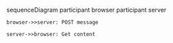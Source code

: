 sequenceDiagram
    participant browser
    participant server

    browser->>server: POST message
    
    server->>browser: Get content